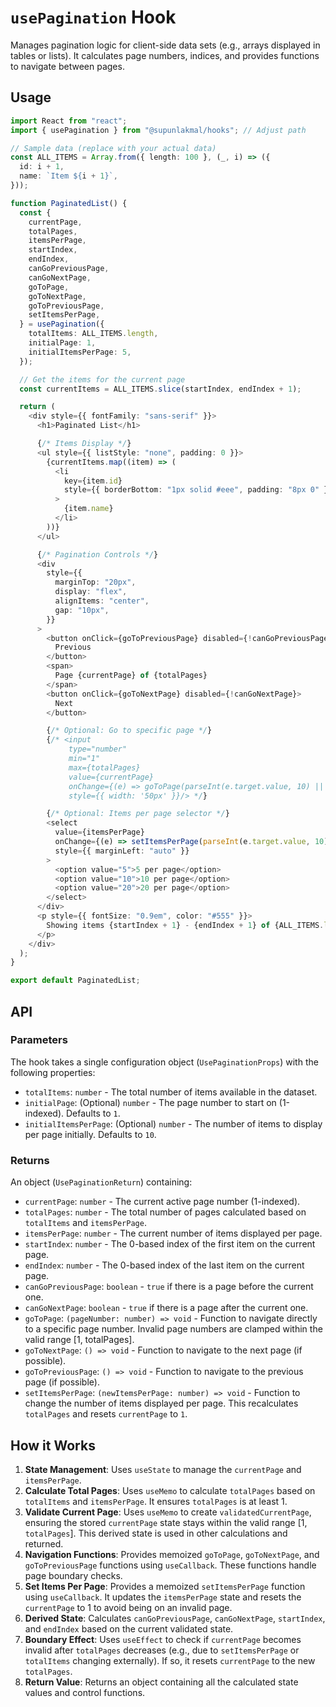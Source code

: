 # `usePagination` Hook

Manages pagination logic for client-side data sets (e.g., arrays displayed in tables or lists). It calculates page numbers, indices, and provides functions to navigate between pages.

## Usage

```typescript
import React from "react";
import { usePagination } from "@supunlakmal/hooks"; // Adjust path

// Sample data (replace with your actual data)
const ALL_ITEMS = Array.from({ length: 100 }, (_, i) => ({
  id: i + 1,
  name: `Item ${i + 1}`,
}));

function PaginatedList() {
  const {
    currentPage,
    totalPages,
    itemsPerPage,
    startIndex,
    endIndex,
    canGoPreviousPage,
    canGoNextPage,
    goToPage,
    goToNextPage,
    goToPreviousPage,
    setItemsPerPage,
  } = usePagination({
    totalItems: ALL_ITEMS.length,
    initialPage: 1,
    initialItemsPerPage: 5,
  });

  // Get the items for the current page
  const currentItems = ALL_ITEMS.slice(startIndex, endIndex + 1);

  return (
    <div style={{ fontFamily: "sans-serif" }}>
      <h1>Paginated List</h1>

      {/* Items Display */}
      <ul style={{ listStyle: "none", padding: 0 }}>
        {currentItems.map((item) => (
          <li
            key={item.id}
            style={{ borderBottom: "1px solid #eee", padding: "8px 0" }}
          >
            {item.name}
          </li>
        ))}
      </ul>

      {/* Pagination Controls */}
      <div
        style={{
          marginTop: "20px",
          display: "flex",
          alignItems: "center",
          gap: "10px",
        }}
      >
        <button onClick={goToPreviousPage} disabled={!canGoPreviousPage}>
          Previous
        </button>
        <span>
          Page {currentPage} of {totalPages}
        </span>
        <button onClick={goToNextPage} disabled={!canGoNextPage}>
          Next
        </button>

        {/* Optional: Go to specific page */}
        {/* <input
             type="number"
             min="1"
             max={totalPages}
             value={currentPage}
             onChange={(e) => goToPage(parseInt(e.target.value, 10) || 1)}
             style={{ width: '50px' }}/> */}

        {/* Optional: Items per page selector */}
        <select
          value={itemsPerPage}
          onChange={(e) => setItemsPerPage(parseInt(e.target.value, 10))}
          style={{ marginLeft: "auto" }}
        >
          <option value="5">5 per page</option>
          <option value="10">10 per page</option>
          <option value="20">20 per page</option>
        </select>
      </div>
      <p style={{ fontSize: "0.9em", color: "#555" }}>
        Showing items {startIndex + 1} - {endIndex + 1} of {ALL_ITEMS.length}
      </p>
    </div>
  );
}

export default PaginatedList;
```

## API

### Parameters

The hook takes a single configuration object (`UsePaginationProps`) with the following properties:

- `totalItems`: `number` - The total number of items available in the dataset.
- `initialPage`: (Optional) `number` - The page number to start on (1-indexed). Defaults to `1`.
- `initialItemsPerPage`: (Optional) `number` - The number of items to display per page initially. Defaults to `10`.

### Returns

An object (`UsePaginationReturn`) containing:

- `currentPage`: `number` - The current active page number (1-indexed).
- `totalPages`: `number` - The total number of pages calculated based on `totalItems` and `itemsPerPage`.
- `itemsPerPage`: `number` - The current number of items displayed per page.
- `startIndex`: `number` - The 0-based index of the first item on the current page.
- `endIndex`: `number` - The 0-based index of the last item on the current page.
- `canGoPreviousPage`: `boolean` - `true` if there is a page before the current one.
- `canGoNextPage`: `boolean` - `true` if there is a page after the current one.
- `goToPage`: `(pageNumber: number) => void` - Function to navigate directly to a specific page number. Invalid page numbers are clamped within the valid range [1, totalPages].
- `goToNextPage`: `() => void` - Function to navigate to the next page (if possible).
- `goToPreviousPage`: `() => void` - Function to navigate to the previous page (if possible).
- `setItemsPerPage`: `(newItemsPerPage: number) => void` - Function to change the number of items displayed per page. This recalculates `totalPages` and resets `currentPage` to `1`.

## How it Works

1.  **State Management**: Uses `useState` to manage the `currentPage` and `itemsPerPage`.
2.  **Calculate Total Pages**: Uses `useMemo` to calculate `totalPages` based on `totalItems` and `itemsPerPage`. It ensures `totalPages` is at least 1.
3.  **Validate Current Page**: Uses `useMemo` to create `validatedCurrentPage`, ensuring the stored `currentPage` state stays within the valid range [1, `totalPages`]. This derived state is used in other calculations and returned.
4.  **Navigation Functions**: Provides memoized `goToPage`, `goToNextPage`, and `goToPreviousPage` functions using `useCallback`. These functions handle page boundary checks.
5.  **Set Items Per Page**: Provides a memoized `setItemsPerPage` function using `useCallback`. It updates the `itemsPerPage` state and resets the `currentPage` to 1 to avoid being on an invalid page.
6.  **Derived State**: Calculates `canGoPreviousPage`, `canGoNextPage`, `startIndex`, and `endIndex` based on the current validated state.
7.  **Boundary Effect**: Uses `useEffect` to check if `currentPage` becomes invalid after `totalPages` decreases (e.g., due to `setItemsPerPage` or `totalItems` changing externally). If so, it resets `currentPage` to the new `totalPages`.
8.  **Return Value**: Returns an object containing all the calculated state values and control functions.
